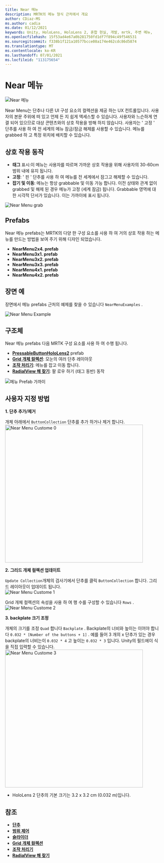 ```yaml
---
title: Near 메뉴
description: MRTK의 메뉴 형식 근처에서 개요
author: CDiaz-MS
ms.author: cadia
ms.date: 01/12/2021
keywords: Unity, HoloLens, HoloLens 2, 혼합 현실, 개발, mrtk, 주변 메뉴,
ms.openlocfilehash: 15f53ad4e67a0b281750fd1df7f894c49f546531
ms.sourcegitcommit: f338b1f121a10577bcce08a174e462cdc86d5874
ms.translationtype: MT
ms.contentlocale: ko-KR
ms.lasthandoff: 07/01/2021
ms.locfileid: "113175654"
---
```

# <a name="near-menu"></a>Near 메뉴

![Near 메뉴](../images/near-menu/MRTK_UX_NearMenu.png)

Near Menu는 단추나 다른 UI 구성 요소의 컬렉션을 제공 하는 UX 컨트롤입니다. 사용자의 본문 주위에 떠 있고 언제 든 지 쉽게 액세스할 수 있습니다. 사용자와 느슨하게 연결 되어 있으므로 대상 콘텐츠와의 상호 작용을 방해 하지 않습니다. 사용자는 ' 고정 ' 단추를 사용 하 여 전 세계의 메뉴 잠금/잠금 해제를 사용할 수 있습니다. 메뉴를 grabbed 하 고 특정 위치에 배치할 수 있습니다.

## <a name="interaction-behavior"></a>상호 작용 동작

- **태그** 표시:이 메뉴는 사용자를 따르며 가까운 상호 작용을 위해 사용자의 30-60cm 범위 내에 유지 됩니다.
- **고정**: ' 핀 ' 단추를 사용 하 여 메뉴를 전 세계에서 잠그고 해제할 수 있습니다.
- **잡기 및 이동**: 메뉴는 항상 grabbable 및 이동 가능 합니다. 이전 상태와 관계 없이 grabbed 및 해제 된 경우 메뉴가 고정 (세계 잠금) 됩니다. Grabbable 영역에 대 한 시각적 단서가 있습니다. 이는 가까이에 표시 됩니다.

<img src="../images/near-menu/MRTK_UX_NearMenu_Grab.png" alt="Near Menu grab">

## <a name="prefabs"></a>Prefabs

Near 메뉴 prefabs는 MRTK의 다양 한 구성 요소를 사용 하 여 거의 상호 작용 하는 메뉴를 만드는 방법을 보여 주기 위해 디자인 되었습니다.

- **NearMenu2x4. prefab**
- **NearMenu3x1. prefab**
- **NearMenu3x2. prefab**
- **NearMenu3x3. prefab**
- **NearMenu4x1. prefab**
- **NearMenu4x2. prefab**

## <a name="example-scene"></a>장면 예

장면에서 메뉴 prefabs 근처의 예제를 찾을 수 있습니다 `NearMenuExamples` .

<img src="../images/near-menu/MRTK_UX_NearMenu_Examples.png" alt="Near Menu Example">

## <a name="structure"></a>구조체

Near 메뉴 prefabs 다음 MRTK 구성 요소를 사용 하 여 수행 됩니다.

- [**PressableButtonHoloLens2**](button.md) prefab
- [**Grid 개체 컬렉션**](object-collection.md): 모눈의 여러 단추 레이아웃
- [**조작 처리기**](manipulation-handler.md): 메뉴를 잡고 이동 합니다.
- [**RadialView 해 찾기**](solvers/solver.md): 팔 로우 하기 (태그 동반) 동작

![메뉴 Prefab 가까이](../images/near-menu/MRTK_UX_NearMenu_Structure.png)

## <a name="how-to-customize"></a>사용자 지정 방법

**1. 단추 추가/제거**

개체 아래에서 `ButtonCollection` 단추를 추가 하거나 제거 합니다.  
<img src="../images/near-menu/MRTK_UX_NearMenu_Custom0.png" width="450" alt="Near Menu Custome 0">

**2. 그리드 개체 컬렉션 업데이트**

`Update Collection`개체의 검사기에서 단추를 클릭 `ButtonCollection` 합니다. 그리드 레이아웃이 업데이트 됩니다.  
<img src="../images/near-menu/MRTK_UX_NearMenu_Custom1.png" alt="Near Menu Custome 1">

Grid 개체 컬렉션의 속성을 사용 하 여 행 수를 구성할 수 있습니다 `Rows` .  
<img src="../images/near-menu/MRTK_UX_NearMenu_Custom2.png" alt="Near Menu Custome 2">

**3. backplate 크기 조정**

개체의 크기를 조정 `Quad` 합니다 `Backplate` . Backplate의 너비와 높이는 이어야 합니다 `0.032 * [Number of the buttons + 1]` . 예를 들어 3 개의 x 단추가 있는 경우 backplate의 너비는이 `0.032 * 4` 고 높이는 `0.032 * 3` 입니다. Unity의 필드에이 식을 직접 입력할 수 있습니다.  
<img src="../images/near-menu/MRTK_UX_NearMenu_Custom3.png" width="450" alt="Near Menu Custome 3">

- HoloLens 2 단추의 기본 크기는 3.2 x 3.2 cm (0.032 m)입니다.

## <a name="see-also"></a>참조

- [**단추**](button.md)
- [**범위 제어**](bounds-control.md)
- [**슬라이더**](sliders.md)
- [**Grid 개체 컬렉션**](object-collection.md)
- [**조작 처리기**](manipulation-handler.md)
- [**RadialView 해 찾기**](solvers/solver.md)

